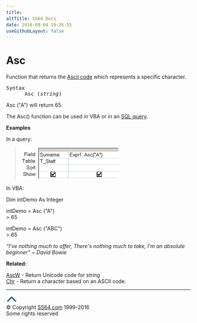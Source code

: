 ```yaml
---
title:
altTitle: SS64 Docs
date: 2016-09-04 19:26:55
useGithubLayout: false
---
```

<!-- #BeginLibraryItem "/Library/head_access.lbi" --><!-- #EndLibraryItem --><h1>Asc</h1>
<p>Function that returns the   <a href="../unicode.html">Ascii code</a> which represents a specific character.</p>
<pre>Syntax
      Asc (<i>string</i>)</pre>
<p><span class="code">Asc ("A")</span> will return 65</p>
<p>The Asc() function can be used in VBA or in an <a href="syntax-functions.html">SQL query</a>.</p>
<p><b>Examples</b></p>
<p>In a query:</p>
<blockquote>
<p><img src="asc.png" width="266" height="86" alt="ASC"></p>
</blockquote>
<p>In VBA:</p>
<p class="code">Dim intDemo As Integer </p>
<p class="code"> 
intDemo = Asc ("A")<br>
&gt; 65</p>
<p class="code">intDemo = Asc ("ABC")<br>
&gt;
65</p>
<p class="quote"><i>“I've nothing much to offer, There's nothing much to take, I'm an absolute beginner” ~ David Bowie</i></p>
<p><b>Related:</b></p>
<p><a href="ascw.html">AscW</a> - Return Unicode code for <i>string</i><br>
<a href="chr.html">Chr</a> - Return a character based on an ASCII code.</p><!-- #BeginLibraryItem "/Library/foot_access.lbi" --><p>
<!-- access -->

<hr>
<div id="bl" class="footer"><a href="asc.html#"><img src="../images/top.png" width="30" height="22" alt="Back to the Top"></a></div>
<div id="br" class="footer, tagline">© Copyright <a href="http://ss64.com/">SS64.com</a> 1999-2016<br>
Some rights reserved</div><!-- #EndLibraryItem -->


